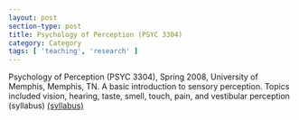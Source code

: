 ```yaml
---
layout: post
section-type: post
title: Psychology of Perception (PSYC 3304)
category: Category
tags: [ 'teaching', 'research' ]
---
```

Psychology of Perception (PSYC 3304), Spring 2008, University of Memphis, Memphis, TN. A basic introduction to sensory perception. Topics included vision, hearing, taste, smell, touch, pain, and vestibular perception (syllabus) [(syllabus)](https://umdrive.memphis.edu/aolney/public/Teaching/Olney_PSYC%203304%20UG%20syllabus.pdf)
